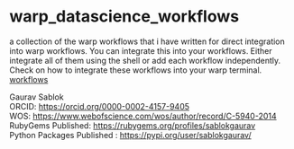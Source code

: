 # warp_datascience_workflows
a collection of the warp workflows that i have written for direct integration into warp workflows. You can integrate this into your workflows. Either integrate all of them using the shell or add each workflow independently. Check on how to integrate these workflows into your warp terminal. [workflows](https://github.com/warpdotdev/workflows#contributing)

Gaurav Sablok \
ORCID: https://orcid.org/0000-0002-4157-9405 \
WOS: https://www.webofscience.com/wos/author/record/C-5940-2014 \
RubyGems Published: https://rubygems.org/profiles/sablokgaurav \
Python Packages Published : https://pypi.org/user/sablokgaurav/
